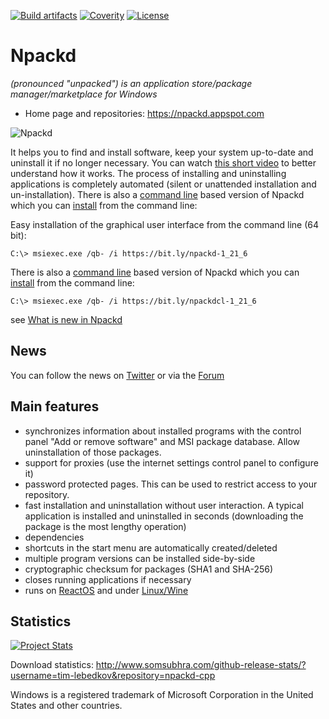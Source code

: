 ﻿[![Build artifacts](https://ci.appveyor.com/api/projects/status/github/tim-lebedkov/npackd-cpp)](https://ci.appveyor.com/project/tim-lebedkov/npackd-cpp)
[![Coverity](https://scan.coverity.com/projects/4151/badge.svg?flat=1)](https://scan.coverity.com/projects/4151?tab=overview)
[![License](http://img.shields.io/badge/license-GPL%203.0-blue.svg?style=flat)](http://choosealicense.com/licenses/gpl-3.0/)

# Npackd

_(pronounced "unpacked") is an application store/package manager/marketplace for Windows_

* Home page and repositories: https://npackd.appspot.com

![Npackd](http://npackd.appspot.com/Npackd.png)

It helps you to find and install software, keep your system up-to-date and uninstall it if no longer necessary. You can watch [this short video](https://www.youtube.com/watch?v=ZLJ8sv6siKQ) to better understand how it works. The process of installing and uninstalling applications is completely automated (silent or unattended installation and un-installation). There is also a [command line](https://github.com/tim-lebedkov/npackd/wiki/CommandLine) based version of Npackd which you can [install](https://github.com/tim-lebedkov/npackd/wiki/CommandLineInstallation) from the command line: 

Easy installation of the graphical user interface from the command line (64 bit):

```Batchfile
C:\> msiexec.exe /qb- /i https://bit.ly/npackd-1_21_6
```

There is also a [command line](https://github.com/tim-lebedkov/npackd/wiki/CommandLine) based version of Npackd which you can [install](https://github.com/tim-lebedkov/npackd/wiki/CommandLineInstallation) from the command line: 

```Batchfile
C:\> msiexec.exe /qb- /i https://bit.ly/npackdcl-1_21_6
```

see [What is new in Npackd](https://github.com/tim-lebedkov/npackd/wiki/ChangeLog)

## News
You can follow the news on [Twitter](http://twitter.com/Npackd) or via the [Forum](https://groups.google.com/forum/#!forum/npackd)

## Main features
  * synchronizes information about installed programs with the control panel "Add or remove software" and MSI package database. Allow uninstallation of those packages. 
  * support for proxies (use the internet settings control panel to configure it)
  * password protected pages. This can be used to restrict access to your repository.
  * fast installation and uninstallation without user interaction. A typical application is installed and uninstalled in seconds (downloading the package is the most lengthy operation)
  * dependencies
  * shortcuts in the start menu are automatically created/deleted
  * multiple program versions can be installed side-by-side
  * cryptographic checksum for packages (SHA1 and SHA-256)
  * closes running applications if necessary
  * runs on [ReactOS](https://www.youtube.com/watch?v=m7o5e-RhY64) and under [Linux/Wine](https://groups.google.com/forum/#!searchin/npackd/wine%7Csort:relevance/npackd/9LSMzh_0LnQ/-LFL_nKJDAAJ)

## Statistics
[![Project Stats](https://www.openhub.net/p/windows-package-manager/widgets/project_thin_badge.gif)](https://www.openhub.net/p/windows-package-manager)

Download statistics: http://www.somsubhra.com/github-release-stats/?username=tim-lebedkov&repository=npackd-cpp

Windows is a registered trademark of Microsoft Corporation in the United States and other countries.

